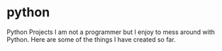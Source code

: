 # python
Python Projects
I am not a programmer but I enjoy to mess around with Python. Here are some of the things I have created so far. 
